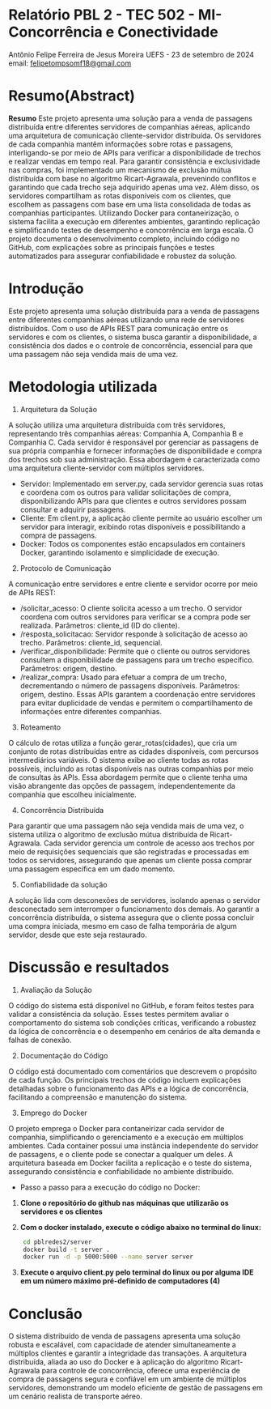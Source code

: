 # Relatório PBL 2 - TEC 502 - MI-Concorrência e Conectividade
Antônio Felipe Ferreira de Jesus Moreira
UEFS - 23 de setembro de 2024
email: felipetompsomf18@gmail.com
# Resumo(Abstract)
**Resumo**
Este projeto apresenta uma solução para a venda de passagens distribuída entre diferentes servidores de companhias aéreas, aplicando uma arquitetura de comunicação cliente-servidor distribuída. Os servidores de cada companhia mantêm informações sobre rotas e passagens, interligando-se por meio de APIs para verificar a disponibilidade de trechos e realizar vendas em tempo real. Para garantir consistência e exclusividade nas compras, foi implementado um mecanismo de exclusão mútua distribuída com base no algoritmo Ricart-Agrawala, prevenindo conflitos e garantindo que cada trecho seja adquirido apenas uma vez. Além disso, os servidores compartilham as rotas disponíveis com os clientes, que escolhem as passagens com base em uma lista consolidada de todas as companhias participantes. Utilizando Docker para contaneirização, o sistema facilita a execução em diferentes ambientes, garantindo replicação e simplificando testes de desempenho e concorrência em larga escala. O projeto documenta o desenvolvimento completo, incluindo código no GitHub, com explicações sobre as principais funções e testes automatizados para assegurar confiabilidade e robustez da solução.
# Introdução
Este projeto apresenta uma solução distribuída para a venda de passagens entre diferentes companhias aéreas utilizando uma rede de servidores distribuídos. Com o uso de APIs REST para comunicação entre os servidores e com os clientes, o sistema busca garantir a disponibilidade, a consistência dos dados e o controle de concorrência, essencial para que uma passagem não seja vendida mais de uma vez.
# Metodologia utilizada

1. Arquitetura da Solução

A solução utiliza uma arquitetura distribuída com três servidores, representando três companhias aéreas: Companhia A, Companhia B e Companhia C. Cada servidor é responsável por gerenciar as passagens de sua própria companhia e fornecer informações de disponibilidade e compra dos trechos sob sua administração. Essa abordagem é caracterizada como uma arquitetura cliente-servidor com múltiplos servidores.
- Servidor: Implementado em server.py, cada servidor gerencia suas rotas e coordena com os outros para validar solicitações de compra, disponibilizando APIs para que clientes e outros servidores possam consultar e adquirir passagens.
- Cliente: Em client.py, a aplicação cliente permite ao usuário escolher um servidor para interagir, exibindo rotas disponíveis e possibilitando a compra de passagens.
- Docker: Todos os componentes estão encapsulados em containers Docker, garantindo isolamento e simplicidade de execução.

2. Protocolo de Comunicação

A comunicação entre servidores e entre cliente e servidor ocorre por meio de APIs REST:
- /solicitar_acesso: O cliente solicita acesso a um trecho. O servidor coordena com outros servidores para verificar se a compra pode ser realizada. Parâmetros: cliente_id (ID do cliente).
- /resposta_solicitacao: Servidor responde à solicitação de acesso ao trecho. Parâmetros: cliente_id, sequencial.
- /verificar_disponibilidade: Permite que o cliente ou outros servidores consultem a disponibilidade de passagens para um trecho específico. Parâmetros: origem, destino.
- /realizar_compra: Usado para efetuar a compra de um trecho, decrementando o número de passagens disponíveis. Parâmetros: origem, destino.
Essas APIs garantem a coordenação entre servidores para evitar duplicidade de vendas e permitem o compartilhamento de informações entre diferentes companhias.

3. Roteamento

O cálculo de rotas utiliza a função gerar_rotas(cidades), que cria um conjunto de rotas distribuídas entre as cidades disponíveis, com percursos intermediários variáveis. O sistema exibe ao cliente todas as rotas possíveis, incluindo as rotas disponíveis nas outras companhias por meio de consultas às APIs. Essa abordagem permite que o cliente tenha uma visão abrangente das opções de passagem, independentemente da companhia que escolheu inicialmente.

4. Concorrência Distribuída

Para garantir que uma passagem não seja vendida mais de uma vez, o sistema utiliza o algoritmo de exclusão mútua distribuída de Ricart-Agrawala. Cada servidor gerencia um controle de acesso aos trechos por meio de requisições sequenciais que são registradas e processadas em todos os servidores, assegurando que apenas um cliente possa comprar uma passagem específica em um dado momento.

5. Confiabilidade da solução

A solução lida com desconexões de servidores, isolando apenas o servidor desconectado sem interromper o funcionamento dos demais. Ao garantir a concorrência distribuída, o sistema assegura que o cliente possa concluir uma compra iniciada, mesmo em caso de falha temporária de algum servidor, desde que este seja restaurado.
# Discussão e resultados

1. Avaliação da Solução

O código do sistema está disponível no GitHub, e foram feitos testes para validar a consistência da solução. Esses testes permitem avaliar o comportamento do sistema sob condições críticas, verificando a robustez da lógica de concorrência e o desempenho em cenários de alta demanda e falhas de conexão.

2. Documentação do Código

O código está documentado com comentários que descrevem o propósito de cada função. Os principais trechos de código incluem explicações detalhadas sobre o funcionamento das APIs e a lógica de concorrência, facilitando a compreensão e manutenção do sistema.

3. Emprego do Docker

O projeto emprega o Docker para contaneirizar cada servidor de companhia, simplificando o gerenciamento e a execução em múltiplos ambientes. Cada container possui uma instância independente do servidor de passagens, e o cliente pode se conectar a qualquer um deles. A arquitetura baseada em Docker facilita a replicação e o teste do sistema, assegurando consistência e confiabilidade no ambiente distribuído.

- Passo a passo para a execução do código no Docker:

1. **Clone o repositório do github nas máquinas que utilizarão os servidores e os clientes**

2. **Com o docker instalado, execute o código abaixo no terminal do linux:**

```bash
    cd pblredes2/server
    docker build -t server .
    docker run -d -p 5000:5000 --name server server
```
3. **Execute o arquivo client.py pelo terminal do linux ou por alguma IDE em um número máximo pré-definido de computadores (4)**
# Conclusão
O sistema distribuído de venda de passagens apresenta uma solução robusta e escalável, com capacidade de atender simultaneamente a múltiplos clientes e garantir a integridade das transações. A arquitetura distribuída, aliada ao uso do Docker e à aplicação do algoritmo Ricart-Agrawala para controle de concorrência, oferece uma experiência de compra de passagens segura e confiável em um ambiente de múltiplos servidores, demonstrando um modelo eficiente de gestão de passagens em um cenário realista de transporte aéreo.